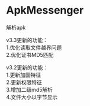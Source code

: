 # ApkMessenger
解析apk  

v3.3更新的功能：  
1.优化读取文件越界问题  
2.优化证书MD5匹配  

v3.2更新的功能：  
1.更新加固特征  
2.更新权限特征  
3.增加二级md5解析  
4.文件大小以字节显示  
